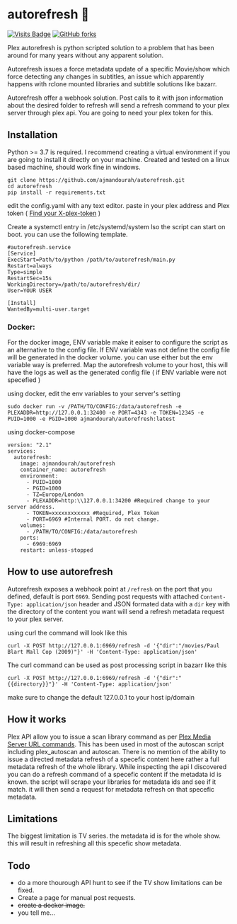 # autorefresh 🎥

[![Visits Badge](https://badges.pufler.dev/visits/ajmandourah/autorefresh)](https://badges.pufler.dev)  [![GitHub forks](https://img.shields.io/github/forks/ajmandourah/autorefresh)](https://github.com/ajmandourah/autorefresh/network)  

Plex autorefresh is python scripted solution to a problem that has been around for many years without any apparent solution.

Autorefresh issues a force metadata update of a specific Movie/show which force detecting any changes in subtitles, an issue which apparently happens with rclone mounted libraries and subtitle solutions like bazarr.

Autorefresh offer a webhook solution. Post calls to it with json information about the desired folder to refresh will send a refresh command to your plex server through plex api. You are going to need your plex token for this. 

## Installation
Python >= 3.7 is required. I recommend creating a virtual environment if you are going to install it directly on your machine. Created and tested on a linux based machine, should work fine in windows.

```
git clone https://github.com/ajmandourah/autorefresh.git
cd autorefresh
pip install -r requirements.txt
```
edit the config.yaml with any text editor. paste in your plex address and Plex token ( [Find your X-plex-token](https://support.plex.tv/articles/204059436-finding-an-authentication-token-x-plex-token/) )

Create a systemctl entry in /etc/systemd/system lso the script can start on boot. you can use the following template.

```
#autorefresh.service
[Service]
ExecStart=Path/to/python /path/to/autorefresh/main.py
Restart=always
Type=simple
RestartSec=15s
WorkingDirectory=/path/to/autorefresh/dir/
User=YOUR USER

[Install]
WantedBy=multi-user.target

```

### Docker:
For the docker image, ENV variable make it eaiser to configure the script as an alternative to the config file. If ENV variable was not define the config file will be generated in the docker volume. you can use either but the env variable way is preferred.
Map the autorefresh volume to your host, this will have the logs as well as the generated config file ( if ENV variable were not specefied )

using docker, edit the env variables to your server's setting 
```
sudo docker run -v /PATH/TO/CONFIG:/data/autorefresh -e PLEXADDR=http://127.0.0.1:32400 -e PORT=4343 -e TOKEN=12345 -e PUID=1000 -e PGID=1000 ajmandourah/autorefresh:latest
```

using docker-compose
```
version: "2.1"
services:
  autorefresh:
    image: ajmandourah/autorefresh
    container_name: autorefresh
    environment:
      - PUID=1000
      - PGID=1000
      - TZ=Europe/London
      - PLEXADDR=http:\\127.0.0.1:34200 #Required change to your server address.
      - TOKEN=xxxxxxxxxxxx #Required, Plex Token
      - PORT=6969 #Internal PORT. do not change.
    volumes:
      - /PATH/TO/CONFIG:/data/autorefresh
    ports:
      - 6969:6969
    restart: unless-stopped
```

## How to use autorefresh
Autorefresh exposes a webhook point at `/refresh` on the port that you defined, default is port `6969`. Sending post requests with attached `Content-Type: application/json` header and JSON formated data with a `dir` key with the directory of the content you want will send a refresh metadata request to your plex server.

using curl the command will look like this
```
curl -X POST http://127.0.0.1:6969/refresh -d '{"dir":"/movies/Paul Blart Mall Cop (2009)"}' -H 'Content-Type: application/json'
```

The curl command can be used as post processing script in bazarr like this

```
curl -X POST http://127.0.0.1:6969/refresh -d '{"dir":"{{directory}}"}' -H 'Content-Type: application/json'
```

make sure to change the default 127.0.0.1 to your host ip/domain

## How it works
Plex API allow you to issue a scan library command as per [Plex Media Server URL commands](https://support.plex.tv/articles/201638786-plex-media-server-url-commands/). This has been used in most of the autoscan script including plex_autoscan and autoscan. There is no mention of the ability to issue a directed metadata refresh of a specefic content here rather a full metadata refresh of the whole library.
While inspecting the api I discovered you can do a refresh command of a specefic content if the metadata id is known. the script will scrape your libraries for metadata ids and see if it match. it will then send a request for metadata refresh on that specefic metadata.

## Limitations
The biggest limitation is TV series. the metadata id is for the whole show. this will result in refreshing all this specefic show metadata.

## Todo
- do a more thourough API hunt to see if the TV show limitations can be fixed.
- Create a page for manual post requests.
- ~~create a docker image.~~
- you tell me...
